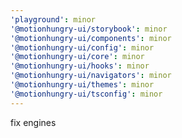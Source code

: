```yaml
---
'playground': minor
'@motionhungry-ui/storybook': minor
'@motionhungry-ui/components': minor
'@motionhungry-ui/config': minor
'@motionhungry-ui/core': minor
'@motionhungry-ui/hooks': minor
'@motionhungry-ui/navigators': minor
'@motionhungry-ui/themes': minor
'@motionhungry-ui/tsconfig': minor
---
```


fix engines
